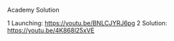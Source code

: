 Academy Solution

1 Launching:  https://youtu.be/BNLCJYRJ6pg
2 Solution:  https://youtu.be/4K868l25xVE
